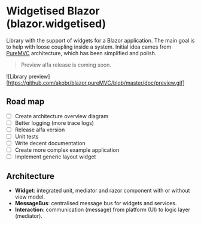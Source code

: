 # Widgetised Blazor (blazor.widgetised)

Library with the support of widgets for a Blazor application.
The main goal is to help with loose coupling inside a system.
Initial idea cames from [PureMVC](http://puremvc.org/) architecture, which has been simplified and polish.

> Preview alfa release is coming soon.

![Library preview][https://github.com/akobr/blazor.pureMVC/blob/master/doc/preview.gif]

## Road map

- [ ] Create architecture overview diagram
- [ ] Better logging (more trace logs)
- [ ] Release alfa version
- [ ] Unit tests
- [ ] Write decent documentation
- [ ] Create more complex example application
- [ ] Implement generic layout widget

## Architecture

* **Widget**: integrated unit, mediator and razor component with or without view model.
* **MessageBus**: centralised message bus for widgets and services.
* **Interaction**: communication (message) from platform (UI) to logic layer (mediator).